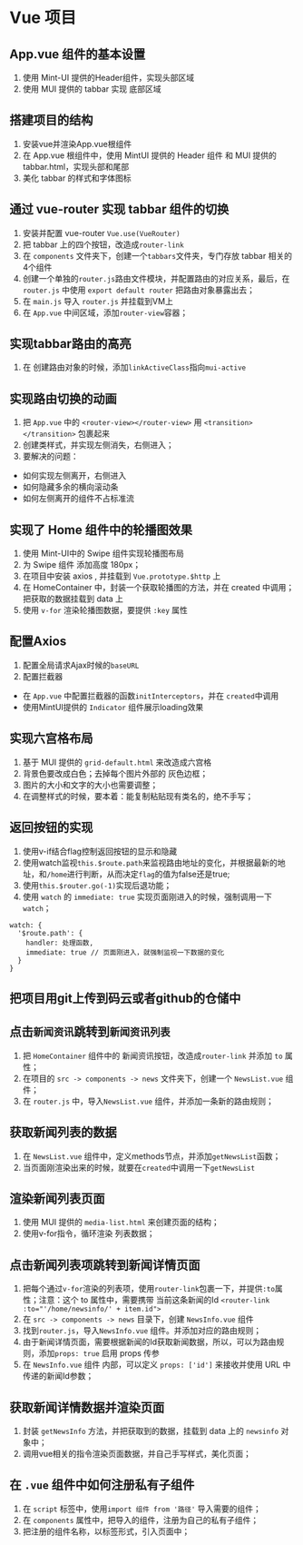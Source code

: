 # Vue 项目
## App.vue 组件的基本设置
1. 使用 Mint-UI 提供的Header组件，实现头部区域
2. 使用 MUI 提供的 tabbar 实现 底部区域

## 搭建项目的结构
1. 安装vue并渲染App.vue根组件
2. 在 App.vue 根组件中，使用 MintUI 提供的 Header 组件 和  MUI 提供的 tabbar.html，实现头部和尾部
3. 美化 tabbar 的样式和字体图标

## 通过 vue-router 实现 tabbar 组件的切换
1. 安装并配置 vue-router     `Vue.use(VueRouter)`
2. 把 tabbar 上的四个按钮，改造成`router-link`
3. 在 `components` 文件夹下，创建一个`tabbars`文件夹，专门存放 tabbar 相关的4个组件
4. 创建一个单独的`router.js`路由文件模块，并配置路由的对应关系，最后，在 `router.js` 中使用 `export default router` 把路由对象暴露出去；
5. 在 `main.js` 导入 `router.js`  并挂载到VM上
6. 在 `App.vue` 中间区域，添加`router-view`容器；

## 实现tabbar路由的高亮
1. 在 创建路由对象的时候，添加`linkActiveClass`指向`mui-active`

## 实现路由切换的动画
1. 把 `App.vue` 中的 `<router-view></router-view>` 用 `<transition></transition>` 包裹起来
2. 创建类样式，并实现左侧消失，右侧进入；
3. 要解决的问题：
 + 如何实现左侧离开，右侧进入
 + 如何隐藏多余的横向滚动条
 + 如何左侧离开的组件不占标准流

## 实现了 Home 组件中的轮播图效果
1. 使用 Mint-UI中的 Swipe 组件实现轮播图布局
2. 为 Swipe 组件 添加高度 180px；
3. 在项目中安装 axios , 并挂载到 `Vue.prototype.$http` 上
4. 在 HomeContainer 中，封装一个获取轮播图的方法，并在 created 中调用；把获取的数据挂载到 data 上
5. 使用 `v-for` 渲染轮播图数据，要提供 `:key` 属性

## 配置Axios
1. 配置全局请求Ajax时候的`baseURL`
2. 配置拦截器
 + 在 `App.vue` 中配置拦截器的函数`initInterceptors`，并在 `created`中调用
 + 使用MintUI提供的 `Indicator` 组件展示loading效果

## 实现六宫格布局
1. 基于 MUI 提供的 `grid-default.html` 来改造成六宫格
2. 背景色要改成白色；去掉每个图片外部的 灰色边框；
3. 图片的大小和文字的大小也需要调整；
4. 在调整样式的时候，要本着：能复制粘贴现有类名的，绝不手写；

## 返回按钮的实现
1. 使用v-if结合flag控制返回按钮的显示和隐藏
2. 使用watch监视`this.$route.path`来监视路由地址的变化，并根据最新的地址，和`/home`进行判断，从而决定`flag`的值为false还是true;
3. 使用`this.$router.go(-1)`实现后退功能；
4. 使用 `watch` 的 `immediate: true` 实现页面刚进入的时候，强制调用一下`watch`；
```
watch: {
  '$route.path': {
    handler: 处理函数,
    immediate: true // 页面刚进入，就强制监视一下数据的变化
  }
}
```

## 把项目用git上传到码云或者github的仓储中

## 点击`新闻资讯`跳转到`新闻资讯列表`
1. 把 `HomeContainer` 组件中的 新闻资讯按钮，改造成`router-link` 并添加 `to` 属性；
2. 在项目的 `src -> components -> news` 文件夹下，创建一个 `NewsList.vue` 组件；
3. 在 `router.js` 中，导入`NewsList.vue` 组件，并添加一条新的路由规则；

## 获取新闻列表的数据
1. 在 `NewsList.vue` 组件中，定义methods节点，并添加`getNewsList`函数；
2. 当页面刚渲染出来的时候，就要在`created`中调用一下`getNewsList`

## 渲染新闻列表页面
1. 使用 MUI 提供的 `media-list.html` 来创建页面的结构；
2. 使用v-for指令，循环渲染 列表数据；

## 点击新闻列表项跳转到新闻详情页面
1. 把每个通过`v-for`渲染的列表项，使用`router-link`包裹一下，并提供`:to`属性；注意：这个 to 属性中，需要携带 当前这条新闻的Id   `<router-link :to="'/home/newsinfo/' + item.id">`
2. 在 `src -> components -> news` 目录下，创建 `NewsInfo.vue` 组件
3. 找到`router.js`，导入`NewsInfo.vue` 组件。并添加对应的路由规则；
4. 由于新闻详情页面，需要根据新闻的Id获取新闻数据，所以，可以为路由规则，添加`props: true` 启用 props  传参
5. 在  `NewsInfo.vue` 组件 内部，可以定义 `props: ['id']` 来接收并使用 URL 中传递的新闻Id参数；

## 获取新闻详情数据并渲染页面
1. 封装 `getNewsInfo` 方法，并把获取到的数据，挂载到 data 上的 `newsinfo` 对象中；
2. 调用vue相关的指令渲染页面数据，并自己手写样式，美化页面；

## 在 `.vue` 组件中如何注册私有子组件
1. 在 `script` 标签中，使用`import 组件 from '路径'` 导入需要的组件；
2. 在 `components` 属性中，把导入的组件，注册为自己的私有子组件；
3. 把注册的组件名称，以标签形式，引入页面中；


